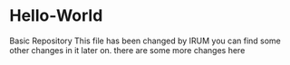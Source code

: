 # Hello-World
Basic Repository
This file has been changed by IRUM you can find some other changes in it later on.
there are some more changes here
